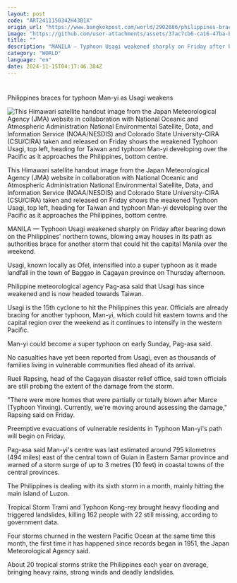 ```yaml
---
layout: post
code: "ART2411150342H43B1X"
origin_url: "https://www.bangkokpost.com/world/2902686/philippines-braces-for-typhoon-man-yi-as-usagi-weakens"
image: "https://github.com/user-attachments/assets/37ac7cb6-ca16-47ba-b322-41d1a5a0b061"
title: ""
description: "MANILA — Typhoon Usagi weakened sharply on Friday after bearing down on the Philippines"
category: "WORLD"
language: "en"
date: 2024-11-15T04:17:46.384Z
---
```


# 

Philippines braces for typhoon Man-yi as Usagi weakens

![This Himawari satellite handout image from the Japan Meteorological Agency (JMA) website in collaboration with National Oceanic and Atmospheric Administration National Environmental Satellite, Data, and Information Service (NOAA/NESDIS) and Colorado State University-CIRA (CSU/CIRA) taken and released on Friday shows the weakened Typhoon Usagi, top left, heading for Taiwan and typhoon Man-yi developing over the Pacific as it approaches the Philippines, bottom centre.](https://github.com/user-attachments/assets/75c7fbd8-d59c-42bf-a407-8d223d7da300)

This Himawari satellite handout image from the Japan Meteorological Agency (JMA) website in collaboration with National Oceanic and Atmospheric Administration National Environmental Satellite, Data, and Information Service (NOAA/NESDIS) and Colorado State University-CIRA (CSU/CIRA) taken and released on Friday shows the weakened Typhoon Usagi, top left, heading for Taiwan and typhoon Man-yi developing over the Pacific as it approaches the Philippines, bottom centre.

MANILA — Typhoon Usagi weakened sharply on Friday after bearing down on the Philippines' northern towns, blowing away houses in its path as authorities brace for another storm that could hit the capital Manila over the weekend.

Usagi, known locally as Ofel, intensified into a super typhoon as it made landfall in the town of Baggao in Cagayan province on Thursday afternoon.

Philippine meteorological agency Pag-asa said that Usagi has since weakened and is now headed towards Taiwan.

Usagi is the 15th cyclone to hit the Philippines this year. Officials are already bracing for another typhoon, Man-yi, which could hit eastern towns and the capital region over the weekend as it continues to intensify in the western Pacific.

Man-yi could become a super typhoon on early Sunday, Pag-asa said.

No casualties have yet been reported from Usagi, even as thousands of families living in vulnerable communities fled ahead of its arrival.

Rueli Rapsing, head of the Cagayan disaster relief office, said town officials are still probing the extent of the damage from the storm.

"There were more homes that were partially or totally blown after Marce (Typhoon Yinxing). Currently, we're moving around assessing the damage," Rapsing said on Friday.

Preemptive evacuations of vulnerable residents in Typhoon Man-yi's path will begin on Friday.

Pag-asa said Man-yi's centre was last estimated around 795 kilometres (494 miles) east of the central town of Guian in Eastern Samar province and warned of a storm surge of up to 3 metres (10 feet) in coastal towns of the central provinces.

The Philippines is dealing with its sixth storm in a month, mainly hitting the main island of Luzon.

Tropical Storm Trami and Typhoon Kong-rey brought heavy flooding and triggered landslides, killing 162 people with 22 still missing, according to government data.

Four storms churned in the western Pacific Ocean at the same time this month, the first time it has happened since records began in 1951, the Japan Meteorological Agency said.

About 20 tropical storms strike the Philippines each year on average, bringing heavy rains, strong winds and deadly landslides.